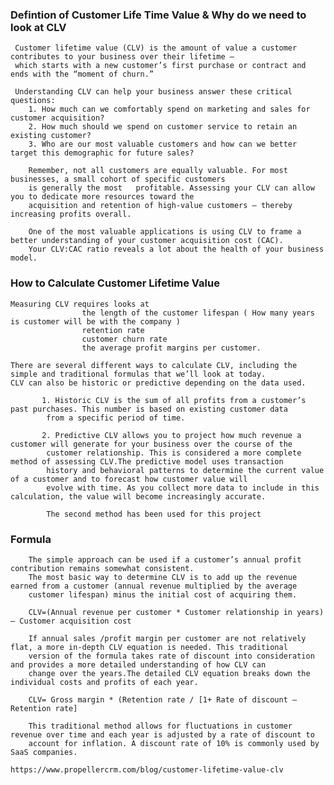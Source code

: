 ### Defintion of Customer Life Time Value & Why do we need to look at CLV
    
     Customer lifetime value (CLV) is the amount of value a customer contributes to your business over their lifetime –  
     which starts with a new customer’s first purchase or contract and ends with the “moment of churn.”
     
     Understanding CLV can help your business answer these critical questions:
        1. How much can we comfortably spend on marketing and sales for customer acquisition?
        2. How much should we spend on customer service to retain an existing customer?
        3. Who are our most valuable customers and how can we better target this demographic for future sales?
        
        Remember, not all customers are equally valuable. For most businesses, a small cohort of specific customers 
        is generally the most   profitable. Assessing your CLV can allow you to dedicate more resources toward the 
        acquisition and retention of high-value customers – thereby increasing profits overall.
        
        One of the most valuable applications is using CLV to frame a better understanding of your customer acquisition cost (CAC).
        Your CLV:CAC ratio reveals a lot about the health of your business model.

### How to Calculate Customer Lifetime Value

    Measuring CLV requires looks at 
                    the length of the customer lifespan ( How many years is customer will be with the company )
                    retention rate
                    customer churn rate
                    the average profit margins per customer.
    
    There are several different ways to calculate CLV, including the simple and traditional formulas that we’ll look at today.
    CLV can also be historic or predictive depending on the data used.
        
           1. Historic CLV is the sum of all profits from a customer’s past purchases. This number is based on existing customer data 
            from a specific period of time.
            
           2. Predictive CLV allows you to project how much revenue a customer will generate for your business over the course of the   
            customer relationship. This is considered a more complete method of assessing CLV.The predictive model uses transaction 
            history and behavioral patterns to determine the current value of a customer and to forecast how customer value will 
            evolve with time. As you collect more data to include in this calculation, the value will become increasingly accurate.
            
            The second method has been used for this project
 
 ### Formula
        
        The simple approach can be used if a customer’s annual profit contribution remains somewhat consistent.
        The most basic way to determine CLV is to add up the revenue earned from a customer (annual revenue multiplied by the average 
        customer lifespan) minus the initial cost of acquiring them.

        CLV=(Annual revenue per customer * Customer relationship in years) – Customer acquisition cost
        
        If annual sales /profit margin per customer are not relatively flat, a more in-depth CLV equation is needed. This traditional   
        version of the formula takes rate of discount into consideration and provides a more detailed understanding of how CLV can 
        change over the years.The detailed CLV equation breaks down the individual costs and profits of each year.

        CLV= Gross margin * (Retention rate / [1+ Rate of discount – Retention rate]
        
        This traditional method allows for fluctuations in customer revenue over time and each year is adjusted by a rate of discount to 
        account for inflation. A discount rate of 10% is commonly used by SaaS companies.
    
    https://www.propellercrm.com/blog/customer-lifetime-value-clv

